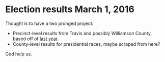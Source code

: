Election results March 1, 2016
===============================

Thought is to have a two pronged project:

* Precinct-level results from Travis and possibly Williamson County, based off of [last year](http://projects.statesman.com/databases/election-map-20151103/). 
* County-level results for presidential races, maybe scraped from here?

God help us.
